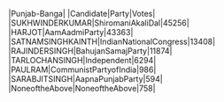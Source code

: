  
|Punjab-Banga|
|Candidate|Party|Votes|
|SUKHWINDERKUMAR|ShiromaniAkaliDal|45256|
|HARJOT|AamAadmiParty|43363|
|SATNAMSINGHKAINTH|IndianNationalCongress|13408|
|RAJINDERSINGH|BahujanSamajParty|11874|
|TARLOCHANSINGH|Independent|6294|
|PAULRAM|CommunistPartyofIndia|986|
|SARABJITSINGH|AapnaPunjabParty|594|
|NoneoftheAbove|NoneoftheAbove|758|
